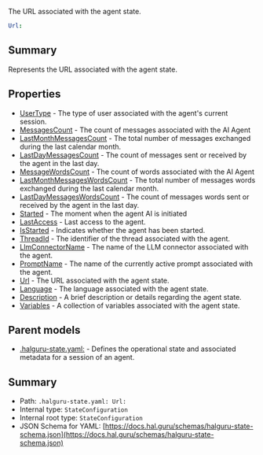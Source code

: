 <!--
title: Url
description: The URL associated with the agent state.
version: 1.39.0
generated: true
date: 2025-04-24
node: This file is generated by the command-line program: `halguru manual -c -m`
-->


The URL associated with the agent state.

```yaml
Url:
```

## Summary

Represents the URL associated with the agent state.

## Properties

* [UserType]((state)-usertype.md) - The type of user associated with the agent's current session.
* [MessagesCount]((state)-messagescount-list.md) - The count of messages associated with the AI Agent
* [LastMonthMessagesCount]((state)-lastmonthmessagescount-list.md) - The total number of messages exchanged during the last calendar month.
* [LastDayMessagesCount]((state)-lastdaymessagescount-list.md) - The count of messages sent or received by the agent in the last day.
* [MessageWordsCount]((state)-messagewordscount-list.md) - The count of words associated with the AI Agent
* [LastMonthMessagesWordsCount]((state)-lastmonthmessageswordscount-list.md) - The total number of messages words exchanged during the last calendar month.
* [LastDayMessagesWordsCount]((state)-lastdaymessageswordscount-list.md) - The count of messages words sent or received by the agent in the last day.
* [Started]((state)-started-list.md) - The moment when the agent AI is initiated
* [LastAccess]((state)-lastaccess-list.md) - Last access to the agent.
* [IsStarted]((state)-isstarted-list.md) - Indicates whether the agent has been started.
* [ThreadId]((state)-threadid.md) - The identifier of the thread associated with the agent.
* [LlmConnectorName]((state)-llmconnectorname.md) - The name of the LLM connector associated with the agent.
* [PromptName]((state)-promptname.md) - The name of the currently active prompt associated with the agent.
* [Url]((state)-url.md) - The URL associated with the agent state.
* [Language]((state)-language.md) - The language associated with the agent state.
* [Description]((state)-description.md) - A brief description or details regarding the agent state.
* [Variables]((state)-variables-list.md) - A collection of variables associated with the agent state.

## Parent models

* [.halguru-state.yaml:]((state).md) - Defines the operational state and associated metadata for a session of an agent.

## Summary

* Path: `.halguru-state.yaml: Url:`
* Internal type: `StateConfiguration`
* Internal root type: `StateConfiguration`
* JSON Schema for YAML: [https://docs.hal.guru/schemas/halguru-state-schema.json](https://docs.hal.guru/schemas/halguru-state-schema.json)
